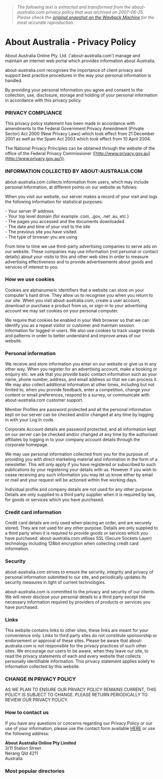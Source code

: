 > *The following text is extracted and transformed from the about-australia.com privacy policy that was archived on 2007-06-25. Please check the [original snapshot on the Wayback Machine](https://web.archive.org/web/20070625115648id_/http%3A//www.about-australia.com/privacy-policy) for the most accurate reproduction.*

# About Australia - Privacy Policy

About Australia Online Pty. Ltd. ('about-australia.com') manage and maintain an internet web portal which provides information about Australia.

about-australia.com recognises the importance of client privacy and support best practice procedures in the way your personal information is handled. 

By providing your personal information you agree and consent to the collection, use, disclosure, storage and holding of your personal information in accordance with this privacy policy. 

### PRIVACY COMPLIANCE  


This privacy policy statement has been made in accordance with amendments to the Federal Government Privacy Amendment (Private Sector) Act 2000 (New Privacy Laws) which took effect from 21 December 2001 as well as the Spam Act 2003 which took effect from 10 April 2004.

The National Privacy Principles can be obtained through the website of the office of the Federal Privacy Commissioner ([http://www.privacy.gov.au](http://www.privacy.gov.au/)).

### INFORMATION COLLECTED BY ABOUT-AUSTRALIA.COM

about-australia.com collects information from users, which may include personal Information, at different points on our website as follows: 

When you visit our website, our server makes a record of your visit and logs the following information for statistical purposes: 

\- Your server IP address   
\- Your top level domain (for example .com, .gov, .net .au, etc.)   
\- The pages you accessed and the documents downloaded  
\- The date and time of your visit to the site  
\- The previous site you have visited   
\- The type of browser you are using 

From time to time we use third-party advertising companies to serve ads on our website. These companies may use information (not personal or contact details) about your visits to this and other web sites in order to measure advertising effectiveness and to provide advertisements about goods and services of interest to you.

### How we use cookies

Cookies are alphanumeric identifiers that a website can store on your computer's hard drive. They allow us to recognise you when you return to our site. When you visit about-australia.com, create a user account, download or purchase a product from us, or sign-in to your advertising account we may set cookies on your personal computer. 

We require that cookies be enabled in your Web browser so that we can identify you as a repeat visitor or customer and maintain session information for logged-in users. We also use cookies to track usage trends and patterns in order to better understand and improve areas of our website.

### Personal information

We receive and store information you enter on our website or give us in any other way. When you register for an advertising account, make a booking or enquiry etc. we ask that you provide basic contact information such as your name, phone number, address, and email address so that we can process it. We may also collect additional information at other times, including but not limited to, when you provide feedback, enter a competition, change your content or email preferences, respond to a survey, or communicate with about-australia.com customer support. 

Member Profiles are password protected and all the personal information kept on our server can be checked and/or changed at any time by logging in with your Log In code.

Corporate Account details are password protected, and all information kept on our server can be checked and/or changed at any time by the authorised affiliates by logging in to your company account details through the corporate homepage.

We may use personal information collected from you for the purpose of providing you with direct marketing material and information in the form of a newsletter. This will only apply if you have registered or subscribed to such publications by your registering your details with us. However if you wish to cease receiving any such information you may let us know either by email or mail and your request will be actioned within five working days.

Individual profile and company details are not used for any other purpose. Details are only supplied to a third party supplier when it is required by law, for goods or services which you have purchased. 

### Credit card information

Credit card details are only used when placing an order, and are securely stored. They are not used for any other purpose. Details are only supplied to a third party when it is required to provide goods or services which you have purchased. about-australia.com utilises SSL (Secure Sockets Layer) technology including 128bit encryption when collecting credit card information.

### Security

about-australia.com strives to ensure the security, integrity and privacy of personal information submitted to our site, and periodically updates its security measures in light of current technologies.

about-australia.com is committed to the privacy and security of our clients. We will never disclose your personal details to a third party except the necessary information required by providers of products or services you have purchased. 

### Links

This website contains links to other sites, these links are meant for your convenience only. Links to third party sites do not constitute sponsorship or endorsement or approval of these sites. Please be aware that about-australia.com is not responsible for the privacy practices of such other sites. We encourage our users to be aware, when they leave our site, to read the privacy statements of each and every website that collects personally identifiable information. This privacy statement applies solely to information collected by this website. 

### CHANGE IN PRIVACY POLICY

AS WE PLAN TO ENSURE OUR PRIVACY POLICY REMAINS CURRENT, THIS POLICY IS SUBJECT TO CHANGE. PLEASE RETURN PERIODICALLY TO REVIEW OUR PRIVACY POLICY. 

### How to contact us

If you have any questions or concerns regarding our Privacy Policy or our use of your information, please use the contact form available [HERE](https://web.archive.org/feedback/) or use the following address:

**About Australia Online Pty Limited**  
3/11 Station Street   
Nerang Qld 4211  
Australia 

### Most popular directories

  

